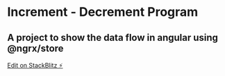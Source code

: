 # Increment - Decrement Program
## A project to show the data flow in angular using @ngrx/store

[Edit on StackBlitz ⚡️](https://stackblitz.com/edit/angular-xheljg-yctoua)
